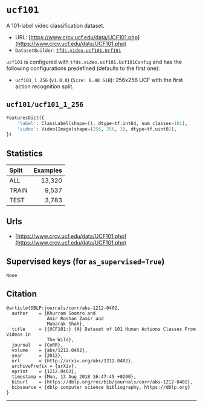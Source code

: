 <div itemscope itemtype="http://schema.org/Dataset">
  <div itemscope itemprop="includedInDataCatalog" itemtype="http://schema.org/DataCatalog">
    <meta itemprop="name" content="TensorFlow Datasets" />
  </div>
  <meta itemprop="name" content="ucf101" />
  <meta itemprop="description" content="A 101-label video classification dataset." />
  <meta itemprop="url" content="https://www.tensorflow.org/datasets/catalog/ucf101" />
  <meta itemprop="sameAs" content="https://www.crcv.ucf.edu/data/UCF101.php" />
</div>

# `ucf101`

A 101-label video classification dataset.

*   URL:
    [https://www.crcv.ucf.edu/data/UCF101.php](https://www.crcv.ucf.edu/data/UCF101.php)
*   `DatasetBuilder`:
    [`tfds.video.ucf101.Ucf101`](https://github.com/tensorflow/datasets/tree/master/tensorflow_datasets/video/ucf101.py)

`ucf101` is configured with `tfds.video.ucf101.Ucf101Config` and has the
following configurations predefined (defaults to the first one):

*   `ucf101_1_256` (`v1.0.0`) (`Size: 6.48 GiB`): 256x256 UCF with the first
    action recognition split.

## `ucf101/ucf101_1_256`

```python
FeaturesDict({
    'label': ClassLabel(shape=(), dtype=tf.int64, num_classes=101),
    'video': Video(Image(shape=(256, 256, 3), dtype=tf.uint8)),
})
```

## Statistics

Split | Examples
:---- | -------:
ALL   | 13,320
TRAIN | 9,537
TEST  | 3,783

## Urls

*   [https://www.crcv.ucf.edu/data/UCF101.php](https://www.crcv.ucf.edu/data/UCF101.php)

## Supervised keys (for `as_supervised=True`)
`None`

## Citation
```
@article{DBLP:journals/corr/abs-1212-0402,
  author    = {Khurram Soomro and
               Amir Roshan Zamir and
               Mubarak Shah},
  title     = {{UCF101:} {A} Dataset of 101 Human Actions Classes From Videos in
               The Wild},
  journal   = {CoRR},
  volume    = {abs/1212.0402},
  year      = {2012},
  url       = {http://arxiv.org/abs/1212.0402},
  archivePrefix = {arXiv},
  eprint    = {1212.0402},
  timestamp = {Mon, 13 Aug 2018 16:47:45 +0200},
  biburl    = {https://dblp.org/rec/bib/journals/corr/abs-1212-0402},
  bibsource = {dblp computer science bibliography, https://dblp.org}
}
```

--------------------------------------------------------------------------------
